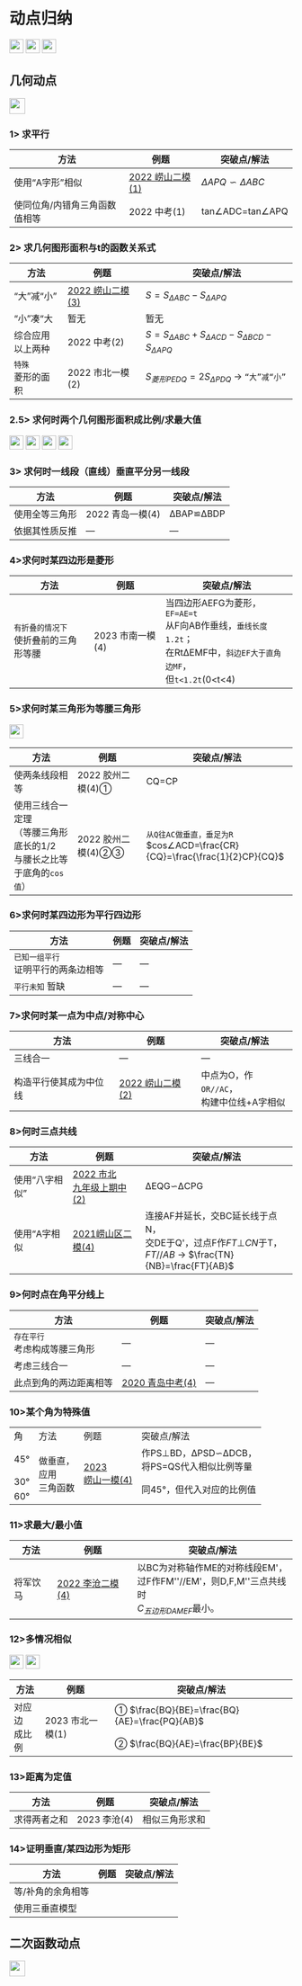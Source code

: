 # 动点归纳
<img src="https://img.shields.io/badge/上次更新-2023.6.2-a" height="25"> <img src="https://img.shields.io/badge/对应考题-2022中考%2025题-blue" height="25"> <img src="https://img.shields.io/badge/分值-10~12分-brown" height="25">

## 几何动点 
<img src="https://img.shields.io/badge/基本原则-将与动点有关的线段长度用t表示，根据题目信息找出等量关系求解方程式-blue" height="28">

### 1> 求平行

|方法|例题|突破点/解法|
|-|-|-|
|使用“A字形”相似|[2022 崂山二模(1)](https://www.jyeoo.com/math/ques/detail/05a81684-0ec9-45ce-b826-ce3bcece2f7b)|$ΔAPQ∽ΔABC$|
|使同位角/内错角三角函数值相等|2022 中考(1)|tan∠ADC=tan∠APQ|

### 2> 求几何图形面积与t的函数关系式

|方法|例题|突破点/解法|
|-|-|-|
|“大”减“小”|[2022 崂山二模(3)](https://www.jyeoo.com/math/ques/detail/05a81684-0ec9-45ce-b826-ce3bcece2f7b)|$S=S_{ΔABC}-S_{ΔAPQ}$
|“小”凑“大|暂无|暂无|
|综合应用<br>以上两种|2022 中考(2)|$S=S_{ΔABC}+S_{ΔACD}-S_{ΔBCD}-S_{ΔAPQ}$|
|`特殊`<br> 菱形的面积|2022 市北一模(2)|$S_{菱形PEDQ}=2S_{ΔPDQ}$ → `“大”减“小”`

### 2.5> 求何时两个几何图形面积成比例/求最大值

<img src="https://img.shields.io/badge/注意方程是否有解-ff0000" height="25"> <img src="https://img.shields.io/badge/注意最大值是否在取值范围内-ff0000" height="25"> <img src="https://img.shields.io/badge/分式方程需要检验-f1ca17" height="25"> <img src="https://img.shields.io/badge/例-2021%20即墨一模(3)-brightgreen" height="25">

### 3> 求何时一线段（直线）垂直平分另一线段

|方法|例题|突破点/解法|
|-|-|-|
|使用全等三角形|2022 青岛一模(4)|ΔBAP≌ΔBDP|
|依据其性质反推|—|—|

### 4>求何时某四边形是菱形

|方法|例题|突破点/解法|
|-|-|-|
|`有折叠的情况下`<br>使折叠前的三角形等腰|2023 市南一模(4)|当四边形AEFG为菱形，   `EF=AE=t`<br>从F向AB作垂线，`垂线长度1.2t`；<br>在RtΔEMF中，`斜边EF大于直角边MF`，<br>但`t<1.2t`(0<t<4)|

### 5>求何时某三角形为等腰三角形 

<img src="https://img.shields.io/badge/-注意多种情况-ff0000" height="25">

|方法|例题|突破点/解法|
|-|-|-|
|使两条线段相等|2022 胶州二模(4)①|CQ=CP|
|使用三线合一定理<br>（等腰三角形底长的1/2<br>与腰长之比等于底角的`cos值`）|2022 胶州二模(4)②③|`从Q往AC做垂直，垂足为R`<BR>$cos∠ACD=\frac{CR}{CQ}=\frac{\frac{1}{2}CP}{CQ}$


### 6>求何时某四边形为平行四边形

|方法|例题|突破点/解法|
|-|-|-|
|`已知一组平行`<br>证明平行的两条边相等|—|—|
|`平行未知` 暂缺|—|—|

### 7>求何时某一点为中点/对称中心

|方法|例题|突破点/解法|
|-|-|-|
|三线合一|—|—|
|构造平行使其成为中位线|[2022 崂山二模(2)](https://www.jyeoo.com/math/ques/detail/05a81684-0ec9-45ce-b826-ce3bcece2f7b)|中点为O，作`OR//AC`，<br>构建中位线+A字相似|

### 8>何时三点共线

|方法|例题|突破点/解法|
|-|-|-|
|使用“八字相似”|[2022 市北<br>九年级上期中(2)](https://www.jyeoo.com/math/ques/detail/f48c7634-25a1-4d5c-8ecd-d7dcab13ee68)|ΔEQG∽ΔCPG|
|使用“A字相似|[2021崂山区二模(4)](https://www.jyeoo.com/math/ques/detail/a8a850b6-7c8b-4f31-b136-c7a83f533b0c)|连接AF并延长，交BC延长线于点N，<br>交DE于Q'，过点F作$FT⊥CN$于T，<br> $FT//AB$ → $\frac{TN}{NB}=\frac{FT}{AB}$ |

### 9>何时点在角平分线上

|方法|例题|突破点/解法|
|-|-|-|
|`存在平行` <br> 考虑构成等腰三角形|—|—|
|考虑三线合一|—|—|
|此点到角的两边距离相等|[2020 青岛中考(4)](https://www.jyeoo.com/math/ques/detail/1e15b1b4-71a9-438d-a5ce-9ea1d07d637c?so=)|—|

### 10>某个角为特殊值

<table>
	<tr>
	    <td >角</td>
	    <td>方法</td>
	    <td>例题</td>  
        <td >突破点/解法</td>
	</tr >
	<tr >
	    <td>45°</td>
	    <td rowspan="3">做垂直，<br>应用<br>三角函数</td>
	    <td rowspan="3"><a href="https://www.jyeoo.com/search?p=1&c=1&qb=2023+%e5%b4%82%e5%b1%b1%e5%8c%ba%e4%b8%80%e6%a8%a1&s=20&t=&dg=0&fg=0&yr=0&isocr=&so=0&rty=0"> 2023<br>崂山一模(4)</a></td>
        <td>作PS⊥BD，ΔPSD∽ΔDCB，<br>将PS=QS代入相似比例等量</td>
	</tr>
	<tr>
	    <td>30°</td>
        <td rowspan="2">同45°，但代入对应的比例值
	</tr>
	<tr>
	    <td>60°</td>
	</tr>
</table>

### 11>求最大/最小值

|方法|例题|突破点/解法|
|-|-|-|
|将军饮马|[2022 李沧二模(4)](https://www.jyeoo.com/math/ques/detail/640a7750-f9ff-4694-a2c2-4893e2353920?so=)|以BC为对称轴作ME的对称线段EM'，<br>过F作FM''//EM'，则D,F,M''三点共线时<br>$C_{五边形DAMEF}$最小。|

### 12>多情况相似

<img src="https://img.shields.io/badge/-注意多种情况-ff0000" height="25">
<img src="https://img.shields.io/badge/💡提 示-此类题目要将相似作为已知，一般可以把[对应边成比例]作为等量-1ba784" height="25">

|方法|例题|突破点/解法|
|-|-|-|
|对应边<br>成比例|2023 市北一模(1)|① $\frac{BQ}{BE}=\frac{BQ}{AE}=\frac{PQ}{AB}$<br><br>② $\frac{BQ}{AE}=\frac{BP}{BE}$

### 13>距离为定值

|方法|例题|突破点/解法|
|-|-|-|
|求得两者之和|2023 李沧(4)|相似三角形求和|


### 14>证明垂直/某四边形为矩形 

|方法|例题|突破点/解法|
|-|-|-|
|等/补角的余角相等|
|使用三垂直模型|

## 二次函数动点 
<img src="https://img.shields.io/badge/基本原则-将与横坐标有关的点纵坐标用x表示，根据题目信息求解-blue" height="28">
